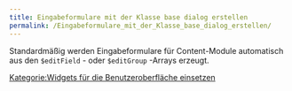 ```yaml
---
title: Eingabeformulare mit der Klasse base dialog erstellen
permalink: /Eingabeformulare_mit_der_Klasse_base_dialog_erstellen/
---
```


Standardmäßig werden Eingabeformulare für Content-Module automatisch aus den `$editField` - oder `$editGroup` -Arrays erzeugt.

[Kategorie:Widgets für die Benutzeroberfläche einsetzen](/Kategorie:Widgets_für_die_Benutzeroberfläche_einsetzen "wikilink")
